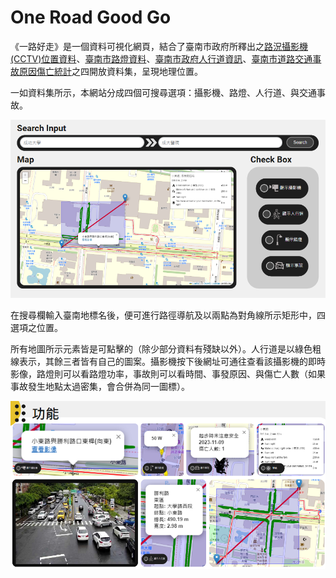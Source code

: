 # One Road Good Go

《一路好走》是一個資料可視化網頁，結合了臺南市政府所釋出之[路況攝影機(CCTV)位置資料](https://data.tainan.gov.tw/dataset/cctv_location)、[臺南市路燈資料](https://data.tainan.gov.tw/dataset/pbw-streetlight)、[臺南市政府人行道資訊](https://data.tainan.gov.tw/dataset/sidewalk)、[臺南市道路交通事故原因傷亡統計](https://data.tainan.gov.tw/dataset/policedata016)之四開放資料集，呈現地理位置。

一如資料集所示，本網站分成四個可搜尋選項：攝影機、路燈、人行道、與交通事故。

![](readme_images/image.png)

在搜尋欄輸入臺南地標名後，便可進行路徑導航及以兩點為對角線所示矩形中，四選項之位置。

所有地圖所示元素皆是可點擊的（除少部分資料有殘缺以外）。人行道是以綠色粗線表示，其餘三者皆有自己的圖案。攝影機按下後網址可通往查看該攝影機的即時影像，路燈則可以看路燈功率，事故則可以看時間、事發原因、與傷亡人數（如果事故發生地點太過密集，會合併為同一圖標）。

![](readme_images/image-1.png)
